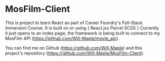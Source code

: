 # MosFilm-Client
 This is project to learn React as part of Career Foundry's Full-Stack Immersion Course. It is built on or using
 {
  React.jsx
  Parcel
  SCSS
 }
Currently it just opens to an index page, the framework is being built to connect to my MosFilm API (https://github.com/Will-Maple/movie_api).

You can find me on Github (https://github.com/Will-Maple) and this project's repository (https://github.com/Will-Maple/MosFilm-Client).